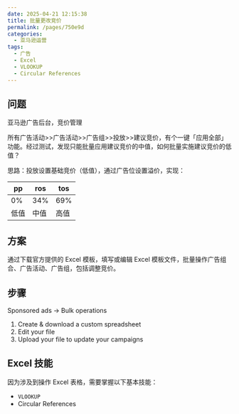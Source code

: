 ```yaml
---
date: 2025-04-21 12:15:38
title: 批量更改竞价
permalink: /pages/750e9d
categories:
  - 亚马逊运营
tags:
  - 广告
  - Excel
  - VLOOKUP
  - Circular References
---
```


## 问题

亚马逊广告后台，竞价管理

所有广告活动>>广告活动>>广告组>>投放>>建议竞价，有个一键「应用全部」功能。经过测试，发现只能批量应用建议竞价的中值，如何批量实施建议竞价的低值？

思路：投放设置基础竞价（低值），通过广告位设置溢价，实现：

| pp   | ros  | tos  |
| ---- | ---- | ---- |
| 0%   | 34%  | 69%  |
| 低值 | 中值 | 高值 |

## 方案

通过下载官方提供的 Excel 模板，填写或编辑 Excel 模板文件，批量操作广告组合、广告活动、广告组，包括调整竞价。

## 步骤

Sponsored ads → Bulk operations

1. Create & download a custom spreadsheet
2. Edit your file
3. Upload your file to update your campaigns

## Excel 技能

因为涉及到操作 Excel 表格，需要掌握以下基本技能：

- `VLOOKUP`
- Circular References
